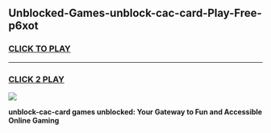 
## Unblocked-Games-unblock-cac-card-Play-Free-p6xot
<h3>
<a href="https://premium76.site?title=unblock-cac-card&ref=12A">CLICK TO PLAY</a></h3>
<hr>

<h3>
<a href="https://premium76.site?title=unblock-cac-card&ref=12A">CLICK 2 PLAY</a>
  
</h3>

<a href="https://premium76.site?title=unblock-cac-card&ref=12A"><img src="https://clearcache.store/games.png"></a>


**unblock-cac-card games unblocked: Your Gateway to Fun and Accessible Online Gaming**
